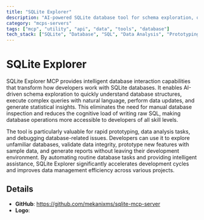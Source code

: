 ```yaml
---
title: "SQLite Explorer"
description: "AI-powered SQLite database tool for schema exploration, querying, and data analysis to accelerate development workflows."
category: "mcps-servers"
tags: ["mcp", "utility", "api", "data", "tools", "database"]
tech_stack: ["SQLite", "Database", "SQL", "Data Analysis", "Prototyping"]
---
```


# SQLite Explorer

SQLite Explorer MCP provides intelligent database interaction capabilities that transform how developers work with SQLite databases. It enables AI-driven schema exploration to quickly understand database structures, execute complex queries with natural language, perform data updates, and generate statistical insights. This eliminates the need for manual database inspection and reduces the cognitive load of writing raw SQL, making database operations more accessible to developers of all skill levels.

The tool is particularly valuable for rapid prototyping, data analysis tasks, and debugging database-related issues. Developers can use it to explore unfamiliar databases, validate data integrity, prototype new features with sample data, and generate reports without leaving their development environment. By automating routine database tasks and providing intelligent assistance, SQLite Explorer significantly accelerates development cycles and improves data management efficiency across various projects.

## Details

- **GitHub**: https://github.com/mekanixms/sqlite-mcp-server
- **Logo**: 
